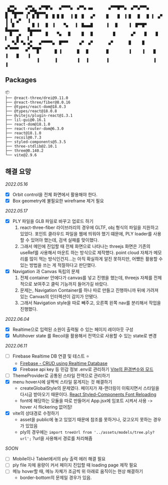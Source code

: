 ```

 ▄▀▀▄    ▄▀▀▄  ▄▀▀█▀▄   ▄▀▀▀▀▄  ▄▀▀▄ ▄▄       ▄▀▀▀█▀▀▄  ▄▀▀▄▀▀▀▄  ▄▀▀█▄▄▄▄  ▄▀▀█▄▄▄▄
█   █    ▐  █ █   █  █ █ █   ▐ █  █   ▄▀     █    █  ▐ █   █   █ ▐  ▄▀   ▐ ▐  ▄▀   ▐
▐  █        █ ▐   █  ▐    ▀▄   ▐  █▄▄▄█      ▐   █     ▐  █▀▀█▀    █▄▄▄▄▄    █▄▄▄▄▄
  █   ▄    █      █    ▀▄   █     █   █         █       ▄▀    █    █    ▌    █    ▌
   ▀▄▀ ▀▄ ▄▀   ▄▀▀▀▀▀▄  █▀▀▀     ▄▀  ▄▀       ▄▀       █     █    ▄▀▄▄▄▄    ▄▀▄▄▄▄
         ▀    █       █ ▐       █   █        █         ▐     ▐    █    ▐    █    ▐
              ▐       ▐         ▐   ▐        ▐                    ▐         ▐

```

## Packages

```
📦
├── @react-three/drei@9.11.0
├── @react-three/fiber@8.0.16
├── @types/react-dom@18.0.3
├── @types/react@18.0.8
├── @vitejs/plugin-react@1.3.1
├── lil-gui@0.16.1
├── react-dom@18.1.0
├── react-router-dom@6.3.0
├── react@18.1.0
├── recoil@0.7.3
├── styled-components@5.3.5
├── three-stdlib@2.10.1
├── three@0.140.2
└── vite@2.9.6
```

## 해결 요망

_2022.05.16_

- [x] Orbit control을 전체 화면에서 활용해야 한다.
- [x] Box geometry에 불필요한 wireframe 제거 필요

_2022.05.17_

- [x] PLY 파일을 GLB 파일로 바꾸고 업로드 하기
  1. react-three-fiber 라이브러리의 경우에 GLTF, obj 형식의 파일을 지원하고 있었다. 포인트 클라우드 파일을 웹에 띄워야 했기 떄문에, PLY loader를 사용할 수 있어야 했는데, 검색 실패를 맞이했다.
  2. 그래서 메인에 진입할 때 전체 화면으로 나타나는 threejs 화면은 기존의 useRef를 사용해서 마운트 하는 방식으로 제작헀다. point cloud 자체가 메모리를 많이 먹는 방식인건지...는 아직 확실하게 알진 못하지만, 어쨌든 활용할 수 있는 방법을 쓰는 게 적절하다고 판단했다.
- [x] Navigation 과 Canvas 독립의 문제
  1. 전체 container 안에다가 canvas를 넣고 진행을 했는데, threejs 자체를 전체적으로 보여주고 클릭 기능까지 들어가길 바랐다.
  2. 문제는, Navigation Container를 하나 따로 만들고 진행하니까 뒤에 가려져 있는 Canvas의 인터렉션이 감지가 안됐다.
  3. 그래서 Navigation style을 따로 빼주고, 오른쪽 왼쪽 nav를 분리해서 작업을 진행했다.

_2022.06.04_

- [x] Realtime으로 입력된 소원이 출력될 수 있는 페이지 레이아웃 구성
- [x] Multihover state 를 Recoil을 활용해서 전역으로 사용할 수 있는 state로 변경

_2022.06.11_

- [ ] Firebase Realtime DB 연결 및 테스트 ⭐️
  - [Firebase - CRUD using Realtime Database](https://youtu.be/azdwN_4IDKA)
  - [x] Firebase api key 등 민감 정보 .env로 관리하기 [Vite의 환경변수와 모드](https://vitejs-kr.github.io/guide/env-and-mode.html#env-variables)
- [ ] ThemeProvider로 공통된 스타일 전역으로 관리하기
- [x] menu hover시에 살짝씩 스타일 뭉게지는 것 해결하기
  - createGlobalStyle의 문제였다. 페이지가 재-랜더링이 이뤄지면서 스타일을 다시금 받아오기 때문이다. [React Styled-Components Font Reloading](https://ryublock.tistory.com/37)
  - font에 해당하는 모듈을 따로 만들어서 App.jsx에 임포트 시켜서 사용 -> hover 시 flickering 없어짐!
- [x] vite의 상대경로 수정하기
  - asset을 public에 놓고 있었기 때문에 참조를 못하거나, 갖고오지 못하는 경우가 있었음
  - ply의 경우에는 `import treeUrl from '../assets/models/tree.ply?url';` ?url을 사용해서 경로를 처리해줌

_SOON_

- [ ] Mobile이나 Tablet에서의 ply 출력 에러 해결 필요
- [ ] ply file 자체 용량이 커서 페이지 진입할 때 loading page 제작 필요
- [ ] 메뉴 hover할 때, 메뉴 자체가 조금씩 위 아래로 움직이는 현상 해결하기
  - border-bottom의 문제일 경우가 있음.
